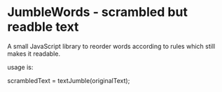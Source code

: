 # JumbleWords - scrambled but readble text

A small JavaScript library to reorder words according to rules which still makes it readable.

usage is:

scrambledText = textJumble(originalText);

